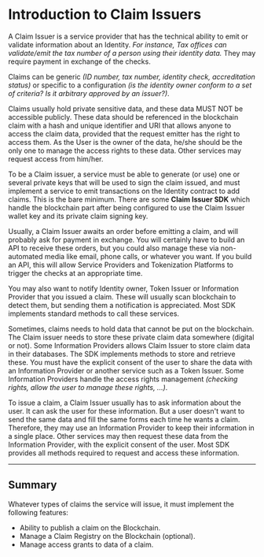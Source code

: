# Introduction to Claim Issuers

A Claim Issuer is a service provider that has the technical ability to emit or validate information about an Identity.
 _For instance, Tax offices can validate/emit the tax number of a person using their identity data._
 They may require payment in exchange of the checks.  
  
Claims can be generic
_(ID number, tax number, identity check, accreditation status)_
or specific to a configuration
_(is the identity owner conform to a set of criteria? Is it arbitrary approved by an issuer?)_.  
  
Claims usually hold private sensitive data, and these data MUST NOT be accessible publicly.
These data should be referenced in the blockchain claim with a hash and unique identifier
and URI that allows anyone to access the claim data, provided that the request emitter has the right to access them.
As the User is the owner of the data, he/she should be the only one to manage the access rights to these data.
Other services may request access from him/her.  

To be a Claim issuer, a service must be able to generate (or use) one or several private keys that will be used to
sign the claim issued, and must implement a service to emit transactions on the Identity contract to add
claims. This is the bare minimum. There are some **Claim Issuer SDK** which handle the blockchain part after being
configured to use the Claim Issuer wallet key and its private claim signing key.  
  
Usually, a Claim Issuer awaits an order before emitting a claim, and will probably ask for payment in exchange.
You will certainly have to build an API to receive these orders, but you could also manage these via non-automated
media like email, phone calls, or whatever you want.
If you build an API, this will allow Service Providers and Tokenization Platforms to
trigger the checks at an appropriate time.  
  
You may also want to notify Identity owner, Token Issuer or Information Provider that you issued a claim.
These will usually scan blockchain to detect them, but sending them a notification is appreciated.
Most SDK implements standard methods to call these services.  
  
Sometimes, claims needs to hold data that cannot be put on the blockchain.
The Claim issuer needs to store these private claim data somewhere (digital or not).
Some Information Providers allows Claim Issuer to store claim data in their databases.
The SDK implements methods to store and retrieve these.
You must have the explicit consent of the user to share the data with an Information Provider
or another service such as a Token Issuer.
Some Information Providers handle the access rights management
_(checking rights, allow the user to manage these rights, ...)_.  
  
To issue a claim, a Claim Issuer usually has to ask information about the user.
It can ask the user for these information.
But a user doesn't want to send the same data and fill the same forms each time he wants a claim.
Therefore, they may use an Information Provider to keep their information in a single place.
Other services may then request these data from the Information Provider, with the explicit consent of the user.
Most SDK provides all methods required to request and access these information.

---

## Summary

Whatever types of claims the service will issue, it must implement the following features:

- Ability to publish a claim on the Blockchain.
- Manage a Claim Registry on the Blockchain (optional).
- Manage access grants to data of a claim.
